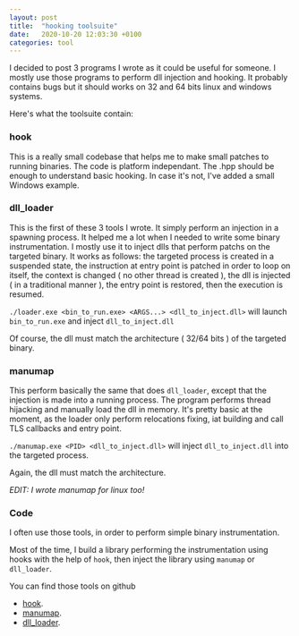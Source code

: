 ```yaml
---
layout: post
title:  "hooking toolsuite"
date:   2020-10-20 12:03:30 +0100
categories: tool 
---
```


I decided to post 3 programs I wrote as it could be useful for someone. I 
mostly use those programs to perform dll injection and hooking. It probably
contains bugs but it should works on 32 and 64 bits linux and windows systems.

Here's what the toolsuite contain: 

### hook

This is a really small codebase that helps me to make small patches to running
binaries. The code is platform independant. The .hpp should be enough to 
understand basic hooking. In case it's not, I've added a small Windows example.

### dll_loader

This is the first of these 3 tools I wrote. 
It simply perform an injection in a spawning process. It helped me a lot when 
I needed to write some binary instrumentation. I mostly use it to inject dlls
that perform patchs on the targeted binary.
It works as follows: the targeted process is created in a suspended state,
the instruction at entry point is patched in order to loop on itself, the 
context is changed ( no other thread is created ), the dll is injected ( in a 
traditional manner ), the entry point is restored, then the execution is 
resumed.  

`./loader.exe <bin_to_run.exe> <ARGS...> <dll_to_inject.dll>` will launch
`bin_to_run.exe` and inject `dll_to_inject.dll`

Of course, the dll must match the architecture ( 32/64 bits ) of the targeted
binary.

### manumap

This perform basically the same that does `dll_loader`, except that the 
injection is made into a running process. The program performs thread 
hijacking and manually load the dll in memory. It's pretty basic at the moment,
as the loader only perform relocations fixing, iat building and call TLS 
callbacks and entry point.

`./manumap.exe <PID> <dll_to_inject.dll>` will inject `dll_to_inject.dll` into
the targeted process.

Again, the dll must match the architecture.

*EDIT: I wrote manumap for linux too!*

### Code

I often use those tools, in order to perform simple binary instrumentation. 

Most of the time, I build a library performing the instrumentation using hooks 
with the help of `hook`, then inject the library using `manumap` or 
`dll_loader`. 

You can find those tools on github 
- [hook](https://github.com/0xstan/Hook).
- [manumap](https://github.com/0xstan/manumap).
- [dll_loader](https://github.com/0xstan/dll_loader).
